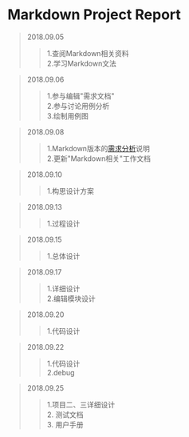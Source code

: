 # Markdown Project Report #

>2018.09.05
>>1.查阅Markdown相关资料  
2.学习Markdown文法  

>2018.09.06  
>>1.参与编辑"需求文档"  
2.参与讨论用例分析  
3.绘制用例图

>2018.09.08
>>1.Markdown版本的[需求分析](https://github.com/ZhaoBoxiang0221151616)说明  
2.更新"Markdown相关"工作文档  

>2018.09.10
>>1.构思设计方案  

>2018.09.13  
>>1.过程设计

>2018.09.15
>>1.总体设计

>2018.09.17
>>1.详细设计  
2.编辑模块设计


>2018.09.20
>>1.代码设计

>2018.09.22
>>1.代码设计  
2.debug 

>2018.09.25
>>1.项目二、三详细设计  
>>2. 测试文档  
>>3. 用户手册
